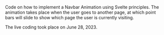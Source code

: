 Code on how to implement a Navbar Animation
using Svelte principles. The animation takes
place when the user goes to another page, at
which point bars will slide to show which page
the user is currently visiting.

The live coding took place on June 28, 2023.
